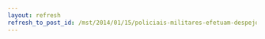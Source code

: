 ```yaml
---
layout: refresh
refresh_to_post_id: /mst/2014/01/15/policiais-militares-efetuam-despejo-de-ocupao-do-mst-em-pernambuco
---
```

